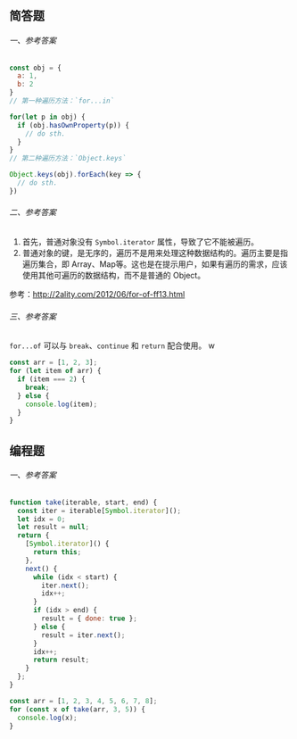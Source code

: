 ## 简答题

###### 一、参考答案
```js
const obj = {
  a: 1,
  b: 2
}
// 第一种遍历方法：`for...in`

for(let p in obj) {
  if (obj.hasOwnProperty(p)) {
    // do sth.
  }
}
// 第二种遍历方法：`Object.keys`

Object.keys(obj).forEach(key => {
  // do sth.
})
```

###### 二、参考答案
1. 首先，普通对象没有 `Symbol.iterator` 属性，导致了它不能被遍历。
2. 普通对象的键，是无序的，遍历不是用来处理这种数据结构的。遍历主要是指遍历集合，即 Array、Map等。这也是在提示用户，如果有遍历的需求，应该使用其他可遍历的数据结构，而不是普通的 Object。

参考：<http://2ality.com/2012/06/for-of-ff13.html>

###### 三、参考答案

`for...of` 可以与 `break`、`continue` 和 `return` 配合使用。
w
```js
const arr = [1, 2, 3];
for (let item of arr) {
  if (item === 2) {
    break;
  } else {
    console.log(item);
  }
}
```

## 编程题

###### 一、参考答案
```js
function take(iterable, start, end) {
  const iter = iterable[Symbol.iterator]();
  let idx = 0;
  let result = null;
  return {
    [Symbol.iterator]() {
      return this;
    },
    next() {
      while (idx < start) {
        iter.next();
        idx++;
      }
      if (idx > end) {
        result = { done: true };
      } else {
        result = iter.next();
      }
      idx++;
      return result;
    }
  };
}

const arr = [1, 2, 3, 4, 5, 6, 7, 8];
for (const x of take(arr, 3, 5)) {
  console.log(x);
}
```